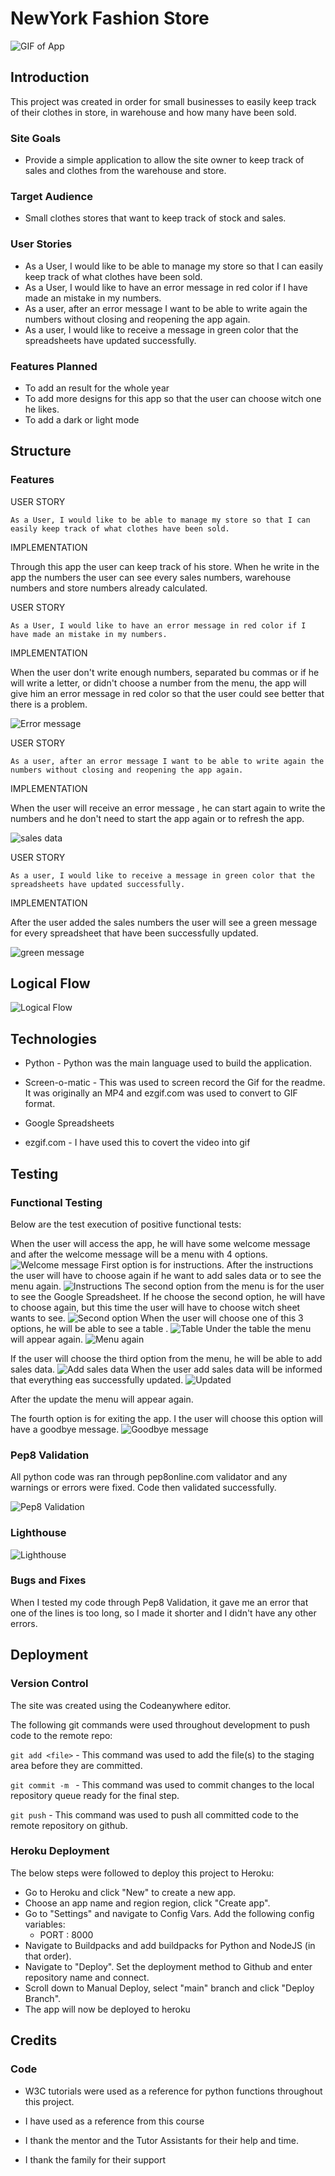 # NewYork Fashion Store

![GIF of App](documents/gif.gif)

## Introduction

This project was created in order for small businesses to easily keep track of their clothes in store, in warehouse and how many have been sold.

### Site Goals

* Provide a simple application to allow the site owner to keep track of sales and clothes from the warehouse and store.

### Target Audience

* Small clothes stores that want to keep track of stock and sales.

### User Stories

* As a User, I would like to be able to manage my store so that I can easily keep track of what clothes have been sold.
* As a User, I would like to have an error message in red color if I have made an mistake in my numbers.
* As a user, after an error message I want to be able to write again the numbers without closing and reopening the app again.
* As a user, I would like to receive a message in green color that the spreadsheets have updated successfully.

### Features Planned

* To add an result for the whole year
* To add more designs for this app so that the user can choose witch one he likes.
* To add a dark or light mode  

## Structure

### Features

USER STORY

`
As a User, I would like to be able to manage my store so that I can easily keep track of what clothes have been sold.
`

IMPLEMENTATION

Through this app the user can keep track of his store. When he write in the app the numbers the user can see every sales numbers,  warehouse numbers and store numbers already calculated.

USER STORY

`
As a User, I would like to have an error message in red color if I have made an mistake in my numbers.
`

IMPLEMENTATION

When the user don't write enough numbers, separated bu commas or if he will write a letter, or didn't choose a number from the menu, the app will give him an error message in red color so that the user could see better that there is a problem.

![Error message](documents/error.png)

USER STORY

`
As a user, after an error message I want to be able to write again the numbers without closing and reopening the app again.
`

IMPLEMENTATION

When the user will receive an error message , he can start again to write the numbers and he don't need to start the app again or to refresh the app.

![sales data](documents/sales-data-again.png)

USER STORY

`
As a user, I would like to receive a message in green color that the spreadsheets have updated successfully.
`

IMPLEMENTATION

After the user added the sales numbers the user will see a green message for every spreadsheet that have been successfully updated.

![green message](documents/green-messages.png)

## Logical Flow

![Logical Flow](documents/flow.png)


## Technologies

* Python - Python was the main language used to build the application.

* Screen-o-matic - This was used to screen record the Gif for the readme. It was originally an MP4 and ezgif.com was used to convert to GIF format.

* Google Spreadsheets

* ezgif.com - I have used this to covert the video into gif

## Testing

### Functional Testing

Below are the test execution of positive functional tests:

When the user will access the app, he will have some welcome message and after the welcome message will be a menu with 4 options.
![Welcome message](documents/welcome-message.png)
 First option is for instructions. After the instructions the user will have to choose again if he want to add sales data or to see the menu again.
 ![Instructions](documents/instructions.png)
The second option from the menu is for the user to see the Google Spreadsheet. If he choose the second option, he will have to choose again, but this time the user will have to choose witch sheet wants to see.
![Second option](documents/view-data.png)
When the user will choose one of this 3 options, he will be able to see a table .
![Table](documents/sheet.png)
Under the table the menu will appear again.
![Menu again](documents/menu-again.png)

If the user will choose the third option from the menu, he will be able to add sales data.
![Add sales data](documents/ad-data.png)
When the user add sales data will be informed that everything eas successfully updated.
![Updated](documents/succesfully-updated.png)

After the update the menu will appear again.

The fourth option is for exiting the app. I the user will choose this option will have a goodbye message.
![Goodbye message](documents/goodbye-message.png)

### Pep8 Validation

All python code was ran through pep8online.com validator and any warnings or errors were fixed. Code then validated successfully.

![Pep8 Validation](documents/validate.png)

### Lighthouse

![Lighthouse](documents/lighthouse.png)

### Bugs and Fixes

When I tested my code through Pep8 Validation, it gave me an error that one of the lines is too long, so I made it shorter and I didn't have any other errors.

## Deployment

### Version Control
The site was created using the Codeanywhere editor.

The following git commands were used throughout development to push code to the remote repo:

```git add <file>``` - This command was used to add the file(s) to the staging area before they are committed.

```git commit -m ``` - This command was used to commit changes to the local repository queue ready for the final step.

```git push``` - This command was used to push all committed code to the remote repository on github.

### Heroku Deployment

The below steps were followed to deploy this project to Heroku:

* Go to Heroku and click "New" to create a new app.
* Choose an app name and region region, click "Create app".
* Go to "Settings" and navigate to Config Vars. Add the following config variables:
    * PORT : 8000
* Navigate to Buildpacks and add buildpacks for Python and NodeJS (in that order).
* Navigate to "Deploy". Set the deployment method to Github and enter repository name and connect.
* Scroll down to Manual Deploy, select "main" branch and click "Deploy Branch".
* The app will now be deployed to heroku

## Credits

### Code

* W3C tutorials were used as a reference for python functions throughout this project.

* I have used as a reference from this course

* I thank the mentor and the Tutor Assistants for their help and time.

* I thank the family for their support

